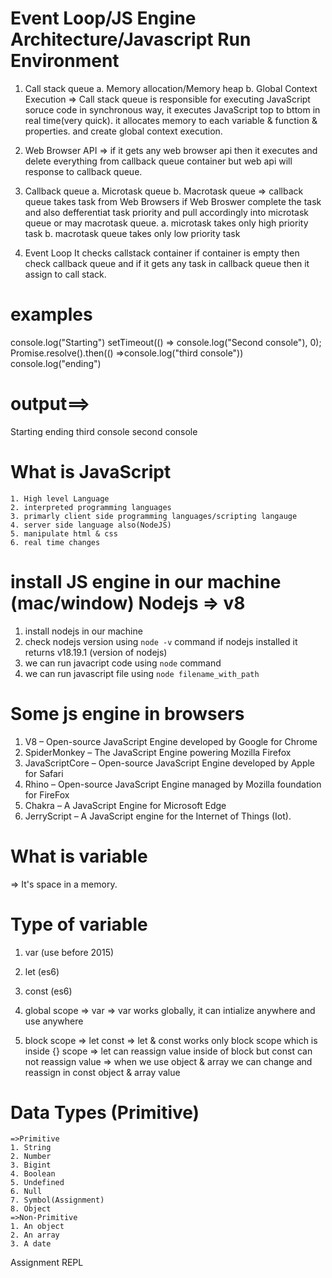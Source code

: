 # Event Loop/JS Engine Architecture/Javascript Run Environment

1. Call stack queue
    a. Memory allocation/Memory heap
    b. Global Context Execution
=> Call stack queue is responsible for executing JavaScript soruce code in synchronous way, it executes JavaScript top to bttom in real time(very quick). it allocates memory to each variable & function & properties. and create global context execution.

2. Web Browser API
=> if it gets any web browser api then it executes and delete everything from callback queue container but web api will response to callback queue.


3. Callback queue
    a. Microtask queue
    b. Macrotask queue
=> callback queue takes task from Web Browsers if Web Broswer complete the task and also defferentiat task priority and pull accordingly into microtask queue or may macrotask queue.
    a. microtask takes only high priority task
    b. macrotask queue takes only low priority task
4. Event Loop 
    It checks callstack container if container is empty then check callback queue and if it gets any task in callback queue then it assign to call stack.

# examples
 console.log("Starting")
 setTimeout(() => console.log("Second console"), 0);
 Promise.resolve().then(() =>console.log("third console"))
 console.log("ending")

# output==>
 Starting
 ending
 third console
 second console

# What is JavaScript
    1. High level Language
    2. interpreted programming languages
    3. primarly client side programming languages/scripting langauge
    4. server side language also(NodeJS)
    5. manipulate html & css
    6. real time changes

# install JS engine in our machine (mac/window) Nodejs => v8 
 1. install nodejs in our machine 
 2. check nodejs version using `node -v` command
    if nodejs installed it returns v18.19.1 (version of nodejs)
 3. we can run javacript code using `node` command
 4. we can run javascript file using `node filename_with_path` 

# Some js engine in browsers
1. V8 – Open-source JavaScript Engine developed by Google for Chrome
2. SpiderMonkey – The JavaScript Engine powering Mozilla Firefox
3. JavaScriptCore – Open-source JavaScript Engine developed by Apple for Safari
4. Rhino – Open-source JavaScript Engine managed by Mozilla foundation for FireFox
5. Chakra – A JavaScript Engine for Microsoft Edge
6. JerryScript – A JavaScript engine for the Internet of Things (Iot).


# What is variable
=> It's space in a memory. 
# Type of variable
1. var (use before 2015)
2. let (es6)
3. const (es6)

1. global scope => var
=> var works globally, it can intialize anywhere and use anywhere
2. block scope => let const
=> let & const works only block scope which is inside {} scope
=> let can reassign value  inside of block but const can not reassign value
=> when we use object & array we can change and reassign in const object & array value


# Data Types (Primitive)

    =>Primitive
    1. String
    2. Number
    3. Bigint
    4. Boolean
    5. Undefined
    6. Null
    7. Symbol(Assignment)
    8. Object
    =>Non-Primitive
    1. An object
    2. An array
    3. A date







Assignment
 REPL 



